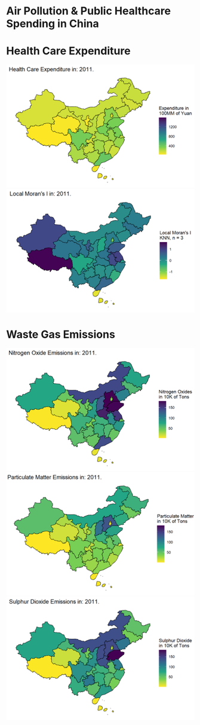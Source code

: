 Air Pollution & Public Healthcare Spending in China
================

# Health Care Expenditure

![](./Data/China_Sourced/gifs/HC_exp.gif)<!-- -->![](./Data/China_Sourced/gifs/local_moran.gif)<!-- -->

# Waste Gas Emissions

![](./Data/China_Sourced/gifs/nitrogen.gif)<!-- -->![](./Data/China_Sourced/gifs/part_matter.gif)<!-- -->![](./Data/China_Sourced/gifs/sulphur.gif)<!-- -->

